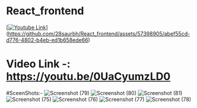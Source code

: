 # React_frontend
[[![Youtube Link](https://img.youtube.com/vi/0UaCyumzLD0/0.jpg)](https://www.youtube.com/watch?v=0UaCyumzLD0)](https://github.com/28saurbh/React_frontend/assets/57398905/abef55cd-d776-4802-b4eb-ed1b658ede66)
# Video Link -: https://youtu.be/0UaCyumzLD0

#SceenShots:-
![Screenshot (79)](https://github.com/28saurbh/React_frontend/assets/57398905/0e0744a0-3827-46de-9de8-54262e98344e)
![Screenshot (80)](https://github.com/28saurbh/React_frontend/assets/57398905/417f3e9b-b009-4cfe-9d27-4f7833705ecd)
![Screenshot (81)](https://github.com/28saurbh/React_frontend/assets/57398905/8bd16fe9-d902-4110-bf88-508222a18110)
![Screenshot (75)](https://github.com/28saurbh/React_frontend/assets/57398905/8d6752e8-12c2-4960-a6bc-9274b7274034)
![Screenshot (76)](https://github.com/28saurbh/React_frontend/assets/57398905/624a158a-7894-4373-ad15-7b76dce51d5d)
![Screenshot (77)](https://github.com/28saurbh/React_frontend/assets/57398905/c385f709-c0fc-4fc9-847b-6f0f042a1beb)
![Screenshot (78)](https://github.com/28saurbh/React_frontend/assets/57398905/9e69e079-4148-4639-8f2a-f707794e2ae9)






